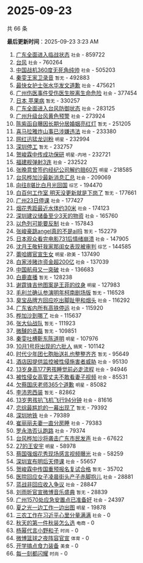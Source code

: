 # 2025-09-23

共 66 条


<!-- BEGIN -->

**最后更新时间**：2025-09-23 3:23 AM
1. [广东全面进入临战状态](https://m.weibo.cn/search?containerid=100103type%3D1%26t%3D10%26q%3D%23%E5%B9%BF%E4%B8%9C%E5%85%A8%E9%9D%A2%E8%BF%9B%E5%85%A5%E4%B8%B4%E6%88%98%E7%8A%B6%E6%80%81%23&stream_entry_id=31&isnewpage=1&extparam=seat%3D1%26flag%3D1%26lcate%3D5001%26stream_entry_id%3D31%26q%3D%2523%25E5%25B9%25BF%25E4%25B8%259C%25E5%2585%25A8%25E9%259D%25A2%25E8%25BF%259B%25E5%2585%25A5%25E4%25B8%25B4%25E6%2588%2598%25E7%258A%25B6%25E6%2580%2581%2523%26dgr%3D0%26pos%3D0%26realpos%3D1%26filter_type%3Drealtimehot%26cate%3D5001%26c_type%3D31%26band_rank%3D1%26display_time%3D1758558915%26pre_seqid%3D17585589152579302719637) `社会` - 859722
2. [台风](https://m.weibo.cn/search?containerid=100103type%3D1%26t%3D10%26q%3D%E5%8F%B0%E9%A3%8E&stream_entry_id=31&isnewpage=1&extparam=seat%3D1%26flag%3D2%26lcate%3D5001%26stream_entry_id%3D31%26q%3D%25E5%258F%25B0%25E9%25A3%258E%26dgr%3D0%26pos%3D1%26realpos%3D2%26filter_type%3Drealtimehot%26cate%3D5001%26c_type%3D31%26band_rank%3D2%26display_time%3D1758558915%26pre_seqid%3D17585589152579302719637) `社会` - 760264
3. [中国战机360度无死角纯帅](https://m.weibo.cn/search?containerid=100103type%3D1%26t%3D10%26q%3D%23%E4%B8%AD%E5%9B%BD%E6%88%98%E6%9C%BA360%E5%BA%A6%E6%97%A0%E6%AD%BB%E8%A7%92%E7%BA%AF%E5%B8%85%23&stream_entry_id=31&isnewpage=1&extparam=seat%3D1%26flag%3D0%26lcate%3D5001%26stream_entry_id%3D31%26q%3D%2523%25E4%25B8%25AD%25E5%259B%25BD%25E6%2588%2598%25E6%259C%25BA360%25E5%25BA%25A6%25E6%2597%25A0%25E6%25AD%25BB%25E8%25A7%2592%25E7%25BA%25AF%25E5%25B8%2585%2523%26dgr%3D0%26pos%3D2%26realpos%3D3%26filter_type%3Drealtimehot%26cate%3D5001%26c_type%3D31%26band_rank%3D3%26display_time%3D1758558915%26pre_seqid%3D17585589152579302719637) `社会` - 505203
4. [秦雯王家卫录音](https://m.weibo.cn/search?containerid=100103type%3D1%26t%3D10%26q%3D%23%E7%A7%A6%E9%9B%AF%E7%8E%8B%E5%AE%B6%E5%8D%AB%E5%BD%95%E9%9F%B3%23&stream_entry_id=31&isnewpage=1&extparam=seat%3D1%26flag%3D1%26lcate%3D5001%26stream_entry_id%3D31%26q%3D%2523%25E7%25A7%25A6%25E9%259B%25AF%25E7%258E%258B%25E5%25AE%25B6%25E5%258D%25AB%25E5%25BD%2595%25E9%259F%25B3%2523%26dgr%3D0%26pos%3D4%26realpos%3D4%26filter_type%3Drealtimehot%26cate%3D5001%26c_type%3D31%26band_rank%3D4%26display_time%3D1758558915%26pre_seqid%3D17585589152579302719637) `暂无` - 492883
5. [最快女护士张水华发文道歉](https://m.weibo.cn/search?containerid=100103type%3D1%26t%3D10%26q%3D%23%E6%9C%80%E5%BF%AB%E5%A5%B3%E6%8A%A4%E5%A3%AB%E5%BC%A0%E6%B0%B4%E5%8D%8E%E5%8F%91%E6%96%87%E9%81%93%E6%AD%89%23&stream_entry_id=31&isnewpage=1&extparam=seat%3D1%26flag%3D0%26lcate%3D5001%26stream_entry_id%3D31%26q%3D%2523%25E6%259C%2580%25E5%25BF%25AB%25E5%25A5%25B3%25E6%258A%25A4%25E5%25A3%25AB%25E5%25BC%25A0%25E6%25B0%25B4%25E5%258D%258E%25E5%258F%2591%25E6%2596%2587%25E9%2581%2593%25E6%25AD%2589%2523%26dgr%3D0%26pos%3D5%26realpos%3D5%26filter_type%3Drealtimehot%26cate%3D5001%26c_type%3D31%26band_rank%3D5%26display_time%3D1758558915%26pre_seqid%3D17585589152579302719637) `社会` - 475621
6. [广州伤医事件受伤医生脱离生命危险](https://m.weibo.cn/search?containerid=100103type%3D1%26t%3D10%26q%3D%23%E5%B9%BF%E5%B7%9E%E4%BC%A4%E5%8C%BB%E4%BA%8B%E4%BB%B6%E5%8F%97%E4%BC%A4%E5%8C%BB%E7%94%9F%E8%84%B1%E7%A6%BB%E7%94%9F%E5%91%BD%E5%8D%B1%E9%99%A9%23&stream_entry_id=31&isnewpage=1&extparam=seat%3D1%26flag%3D1%26lcate%3D5001%26stream_entry_id%3D31%26q%3D%2523%25E5%25B9%25BF%25E5%25B7%259E%25E4%25BC%25A4%25E5%258C%25BB%25E4%25BA%258B%25E4%25BB%25B6%25E5%258F%2597%25E4%25BC%25A4%25E5%258C%25BB%25E7%2594%259F%25E8%2584%25B1%25E7%25A6%25BB%25E7%2594%259F%25E5%2591%25BD%25E5%258D%25B1%25E9%2599%25A9%2523%26dgr%3D0%26pos%3D9%26realpos%3D8%26filter_type%3Drealtimehot%26cate%3D5001%26c_type%3D31%26band_rank%3D8%26display_time%3D1758558915%26pre_seqid%3D17585589152579302719637) `社会` - 377454
7. [日本 苹果病](https://m.weibo.cn/search?containerid=100103type%3D1%26t%3D10%26q%3D%E6%97%A5%E6%9C%AC+%E8%8B%B9%E6%9E%9C%E7%97%85&stream_entry_id=31&isnewpage=1&extparam=seat%3D1%26flag%3D0%26lcate%3D5001%26stream_entry_id%3D31%26q%3D%25E6%2597%25A5%25E6%259C%25AC%2520%25E8%258B%25B9%25E6%259E%259C%25E7%2597%2585%26dgr%3D0%26pos%3D6%26realpos%3D6%26filter_type%3Drealtimehot%26cate%3D5001%26c_type%3D31%26band_rank%3D6%26display_time%3D1758558915%26pre_seqid%3D17585589152579302719637) `暂无` - 330257
8. [广东全面进入台风防御状态](https://m.weibo.cn/search?containerid=100103type%3D1%26t%3D10%26q%3D%23%E5%B9%BF%E4%B8%9C%E5%85%A8%E9%9D%A2%E8%BF%9B%E5%85%A5%E5%8F%B0%E9%A3%8E%E9%98%B2%E5%BE%A1%E7%8A%B6%E6%80%81%23&stream_entry_id=31&isnewpage=1&extparam=seat%3D1%26flag%3D1%26lcate%3D5001%26stream_entry_id%3D31%26q%3D%2523%25E5%25B9%25BF%25E4%25B8%259C%25E5%2585%25A8%25E9%259D%25A2%25E8%25BF%259B%25E5%2585%25A5%25E5%258F%25B0%25E9%25A3%258E%25E9%2598%25B2%25E5%25BE%25A1%25E7%258A%25B6%25E6%2580%2581%2523%26dgr%3D0%26pos%3D11%26realpos%3D10%26filter_type%3Drealtimehot%26cate%3D5001%26c_type%3D31%26band_rank%3D10%26display_time%3D1758558915%26pre_seqid%3D17585589152579302719637) `社会` - 283125
9. [广州升级台风黄色预警](https://m.weibo.cn/search?containerid=100103type%3D1%26t%3D10%26q%3D%23%E5%B9%BF%E5%B7%9E%E5%8D%87%E7%BA%A7%E5%8F%B0%E9%A3%8E%E9%BB%84%E8%89%B2%E9%A2%84%E8%AD%A6%23&stream_entry_id=31&isnewpage=1&extparam=seat%3D1%26flag%3D0%26lcate%3D5001%26stream_entry_id%3D31%26q%3D%2523%25E5%25B9%25BF%25E5%25B7%259E%25E5%258D%2587%25E7%25BA%25A7%25E5%258F%25B0%25E9%25A3%258E%25E9%25BB%2584%25E8%2589%25B2%25E9%25A2%2584%25E8%25AD%25A6%2523%26dgr%3D0%26pos%3D8%26realpos%3D7%26filter_type%3Drealtimehot%26cate%3D5001%26c_type%3D31%26band_rank%3D7%26display_time%3D1758558915%26pre_seqid%3D17585589152579302719637) `社会` - 273924
10. [陈紫函自曝因长期分居婚姻亮红灯](https://m.weibo.cn/search?containerid=100103type%3D1%26t%3D10%26q%3D%E9%99%88%E7%B4%AB%E5%87%BD%E8%87%AA%E6%9B%9D%E5%9B%A0%E9%95%BF%E6%9C%9F%E5%88%86%E5%B1%85%E5%A9%9A%E5%A7%BB%E4%BA%AE%E7%BA%A2%E7%81%AF&stream_entry_id=31&isnewpage=1&extparam=seat%3D1%26flag%3D0%26lcate%3D5001%26stream_entry_id%3D31%26q%3D%25E9%2599%2588%25E7%25B4%25AB%25E5%2587%25BD%25E8%2587%25AA%25E6%259B%259D%25E5%259B%25A0%25E9%2595%25BF%25E6%259C%259F%25E5%2588%2586%25E5%25B1%2585%25E5%25A9%259A%25E5%25A7%25BB%25E4%25BA%25AE%25E7%25BA%25A2%25E7%2581%25AF%26dgr%3D0%26pos%3D10%26realpos%3D9%26filter_type%3Drealtimehot%26cate%3D5001%26c_type%3D31%26band_rank%3D9%26display_time%3D1758558915%26pre_seqid%3D17585589152579302719637) `暂无` - 251205
11. [喜马拉雅炸山事已涉嫌违法](https://m.weibo.cn/search?containerid=100103type%3D1%26t%3D10%26q%3D%23%E5%96%9C%E9%A9%AC%E6%8B%89%E9%9B%85%E7%82%B8%E5%B1%B1%E4%BA%8B%E5%B7%B2%E6%B6%89%E5%AB%8C%E8%BF%9D%E6%B3%95%23&stream_entry_id=31&isnewpage=1&extparam=seat%3D1%26flag%3D1%26lcate%3D5001%26stream_entry_id%3D31%26q%3D%2523%25E5%2596%259C%25E9%25A9%25AC%25E6%258B%2589%25E9%259B%2585%25E7%2582%25B8%25E5%25B1%25B1%25E4%25BA%258B%25E5%25B7%25B2%25E6%25B6%2589%25E5%25AB%258C%25E8%25BF%259D%25E6%25B3%2595%2523%26dgr%3D0%26pos%3D12%26realpos%3D11%26filter_type%3Drealtimehot%26cate%3D5001%26c_type%3D31%26band_rank%3D11%26display_time%3D1758558915%26pre_seqid%3D17585589152579302719637) `社会` - 233380
12. [网红迅猛龙训粉](https://m.weibo.cn/search?containerid=100103type%3D1%26t%3D10%26q%3D%23%E7%BD%91%E7%BA%A2%E8%BF%85%E7%8C%9B%E9%BE%99%E8%AE%AD%E7%B2%89%23&stream_entry_id=31&isnewpage=1&extparam=seat%3D1%26flag%3D2%26lcate%3D5001%26stream_entry_id%3D31%26q%3D%2523%25E7%25BD%2591%25E7%25BA%25A2%25E8%25BF%2585%25E7%258C%259B%25E9%25BE%2599%25E8%25AE%25AD%25E7%25B2%2589%2523%26dgr%3D0%26pos%3D13%26realpos%3D12%26filter_type%3Drealtimehot%26cate%3D5001%26c_type%3D31%26band_rank%3D12%26display_time%3D1758558915%26pre_seqid%3D17585589152579302719637) `明星` - 232994
13. [深圳停工](https://m.weibo.cn/search?containerid=100103type%3D1%26t%3D10%26q%3D%E6%B7%B1%E5%9C%B3%E5%81%9C%E5%B7%A5&stream_entry_id=31&isnewpage=1&extparam=seat%3D1%26flag%3D0%26lcate%3D5001%26stream_entry_id%3D31%26q%3D%25E6%25B7%25B1%25E5%259C%25B3%25E5%2581%259C%25E5%25B7%25A5%26dgr%3D0%26pos%3D14%26realpos%3D13%26filter_type%3Drealtimehot%26cate%3D5001%26c_type%3D31%26band_rank%3D13%26display_time%3D1758558915%26pre_seqid%3D17585589152579302719637) `暂无` - 232757
14. [贺峻霖中传成功保研](https://m.weibo.cn/search?containerid=100103type%3D1%26t%3D10%26q%3D%23%E8%B4%BA%E5%B3%BB%E9%9C%96%E4%B8%AD%E4%BC%A0%E6%88%90%E5%8A%9F%E4%BF%9D%E7%A0%94%23&stream_entry_id=31&isnewpage=1&extparam=seat%3D1%26flag%3D0%26lcate%3D5001%26stream_entry_id%3D31%26q%3D%2523%25E8%25B4%25BA%25E5%25B3%25BB%25E9%259C%2596%25E4%25B8%25AD%25E4%25BC%25A0%25E6%2588%2590%25E5%258A%259F%25E4%25BF%259D%25E7%25A0%2594%2523%26dgr%3D0%26pos%3D15%26realpos%3D14%26filter_type%3Drealtimehot%26cate%3D5001%26c_type%3D31%26band_rank%3D14%26display_time%3D1758558915%26pre_seqid%3D17585589152579302719637) `明星-内地` - 232721
15. [福建舰弹射3连](https://m.weibo.cn/search?containerid=100103type%3D1%26t%3D10%26q%3D%23%E7%A6%8F%E5%BB%BA%E8%88%B0%E5%BC%B9%E5%B0%843%E8%BF%9E%23&stream_entry_id=31&isnewpage=1&extparam=seat%3D1%26flag%3D0%26lcate%3D5001%26stream_entry_id%3D31%26q%3D%2523%25E7%25A6%258F%25E5%25BB%25BA%25E8%2588%25B0%25E5%25BC%25B9%25E5%25B0%25843%25E8%25BF%259E%2523%26dgr%3D0%26pos%3D16%26realpos%3D15%26filter_type%3Drealtimehot%26cate%3D5001%26c_type%3D31%26band_rank%3D15%26display_time%3D1758558915%26pre_seqid%3D17585589152579302719637) `社会` - 232522
16. [张晚意曾签约经纪公司解约赔60万](https://m.weibo.cn/search?containerid=100103type%3D1%26t%3D10%26q%3D%23%E5%BC%A0%E6%99%9A%E6%84%8F%E6%9B%BE%E7%AD%BE%E7%BA%A6%E7%BB%8F%E7%BA%AA%E5%85%AC%E5%8F%B8%E8%A7%A3%E7%BA%A6%E8%B5%9460%E4%B8%87%23&stream_entry_id=31&isnewpage=1&extparam=seat%3D1%26flag%3D0%26lcate%3D5001%26stream_entry_id%3D31%26q%3D%2523%25E5%25BC%25A0%25E6%2599%259A%25E6%2584%258F%25E6%259B%25BE%25E7%25AD%25BE%25E7%25BA%25A6%25E7%25BB%258F%25E7%25BA%25AA%25E5%2585%25AC%25E5%258F%25B8%25E8%25A7%25A3%25E7%25BA%25A6%25E8%25B5%259460%25E4%25B8%2587%2523%26dgr%3D0%26pos%3D17%26realpos%3D16%26filter_type%3Drealtimehot%26cate%3D5001%26c_type%3D31%26band_rank%3D16%26display_time%3D1758558915%26pre_seqid%3D17585589152579302719637) `明星` - 218585
17. [台风桦加沙最新消息汇总](https://m.weibo.cn/search?containerid=100103type%3D1%26t%3D10%26q%3D%23%E5%8F%B0%E9%A3%8E%E6%A1%A6%E5%8A%A0%E6%B2%99%E6%9C%80%E6%96%B0%E6%B6%88%E6%81%AF%E6%B1%87%E6%80%BB%23&stream_entry_id=31&isnewpage=1&extparam=seat%3D1%26flag%3D1%26lcate%3D5001%26stream_entry_id%3D31%26q%3D%2523%25E5%258F%25B0%25E9%25A3%258E%25E6%25A1%25A6%25E5%258A%25A0%25E6%25B2%2599%25E6%259C%2580%25E6%2596%25B0%25E6%25B6%2588%25E6%2581%25AF%25E6%25B1%2587%25E6%2580%25BB%2523%26dgr%3D0%26pos%3D47%26realpos%3D46%26filter_type%3Drealtimehot%26cate%3D5001%26c_type%3D31%26band_rank%3D46%26display_time%3D1758558915%26pre_seqid%3D17585589152579302719637) `社会` - 209069
18. [向往8堪比白月光回国](https://m.weibo.cn/search?containerid=100103type%3D1%26t%3D10%26q%3D%E5%90%91%E5%BE%808%E5%A0%AA%E6%AF%94%E7%99%BD%E6%9C%88%E5%85%89%E5%9B%9E%E5%9B%BD&stream_entry_id=31&isnewpage=1&extparam=seat%3D1%26flag%3D0%26lcate%3D5001%26stream_entry_id%3D31%26q%3D%25E5%2590%2591%25E5%25BE%25808%25E5%25A0%25AA%25E6%25AF%2594%25E7%2599%25BD%25E6%259C%2588%25E5%2585%2589%25E5%259B%259E%25E5%259B%25BD%26dgr%3D0%26pos%3D18%26realpos%3D17%26filter_type%3Drealtimehot%26cate%3D5001%26c_type%3D31%26band_rank%3D17%26display_time%3D1758558915%26pre_seqid%3D17585589152579302719637) `综艺` - 194470
19. [白百何工作室 明天没更新就是下岗了](https://m.weibo.cn/search?containerid=100103type%3D1%26t%3D10%26q%3D%E7%99%BD%E7%99%BE%E4%BD%95%E5%B7%A5%E4%BD%9C%E5%AE%A4+%E6%98%8E%E5%A4%A9%E6%B2%A1%E6%9B%B4%E6%96%B0%E5%B0%B1%E6%98%AF%E4%B8%8B%E5%B2%97%E4%BA%86&stream_entry_id=31&isnewpage=1&extparam=seat%3D1%26flag%3D2%26lcate%3D5001%26stream_entry_id%3D31%26q%3D%25E7%2599%25BD%25E7%2599%25BE%25E4%25BD%2595%25E5%25B7%25A5%25E4%25BD%259C%25E5%25AE%25A4%2520%25E6%2598%258E%25E5%25A4%25A9%25E6%25B2%25A1%25E6%259B%25B4%25E6%2596%25B0%25E5%25B0%25B1%25E6%2598%25AF%25E4%25B8%258B%25E5%25B2%2597%25E4%25BA%2586%26dgr%3D0%26pos%3D19%26realpos%3D18%26filter_type%3Drealtimehot%26cate%3D5001%26c_type%3D31%26band_rank%3D18%26display_time%3D1758558915%26pre_seqid%3D17585589152579302719637) `暂无` - 177661
20. [广州23日停课](https://m.weibo.cn/search?containerid=100103type%3D1%26t%3D10%26q%3D%23%E5%B9%BF%E5%B7%9E23%E6%97%A5%E5%81%9C%E8%AF%BE%23&stream_entry_id=31&isnewpage=1&extparam=seat%3D1%26flag%3D0%26lcate%3D5001%26stream_entry_id%3D31%26q%3D%2523%25E5%25B9%25BF%25E5%25B7%259E23%25E6%2597%25A5%25E5%2581%259C%25E8%25AF%25BE%2523%26dgr%3D0%26pos%3D20%26realpos%3D19%26filter_type%3Drealtimehot%26cate%3D5001%26c_type%3D31%26band_rank%3D19%26display_time%3D1758558915%26pre_seqid%3D17585589152579302719637) `社会` - 177427
21. [烟花秀距最近水体约30米](https://m.weibo.cn/search?containerid=100103type%3D1%26t%3D10%26q%3D%23%E7%83%9F%E8%8A%B1%E7%A7%80%E8%B7%9D%E6%9C%80%E8%BF%91%E6%B0%B4%E4%BD%93%E7%BA%A630%E7%B1%B3%23&stream_entry_id=31&isnewpage=1&extparam=seat%3D1%26flag%3D1%26lcate%3D5001%26stream_entry_id%3D31%26q%3D%2523%25E7%2583%259F%25E8%258A%25B1%25E7%25A7%2580%25E8%25B7%259D%25E6%259C%2580%25E8%25BF%2591%25E6%25B0%25B4%25E4%25BD%2593%25E7%25BA%25A630%25E7%25B1%25B3%2523%26dgr%3D0%26pos%3D21%26realpos%3D20%26filter_type%3Drealtimehot%26cate%3D5001%26c_type%3D31%26band_rank%3D20%26display_time%3D1758558915%26pre_seqid%3D17585589152579302719637) `社会` - 174123
22. [深圳建议储备至少3天的物资](https://m.weibo.cn/search?containerid=100103type%3D1%26t%3D10%26q%3D%23%E6%B7%B1%E5%9C%B3%E5%BB%BA%E8%AE%AE%E5%82%A8%E5%A4%87%E8%87%B3%E5%B0%913%E5%A4%A9%E7%9A%84%E7%89%A9%E8%B5%84%23&stream_entry_id=31&isnewpage=1&extparam=seat%3D1%26flag%3D0%26lcate%3D5001%26stream_entry_id%3D31%26q%3D%2523%25E6%25B7%25B1%25E5%259C%25B3%25E5%25BB%25BA%25E8%25AE%25AE%25E5%2582%25A8%25E5%25A4%2587%25E8%2587%25B3%25E5%25B0%25913%25E5%25A4%25A9%25E7%259A%2584%25E7%2589%25A9%25E8%25B5%2584%2523%26dgr%3D0%26pos%3D39%26realpos%3D38%26filter_type%3Drealtimehot%26cate%3D5001%26c_type%3D31%26band_rank%3D38%26display_time%3D1758558915%26pre_seqid%3D17585589152579302719637) `社会` - 165760
23. [以色列可能要反制](https://m.weibo.cn/search?containerid=100103type%3D1%26t%3D10%26q%3D%23%E4%BB%A5%E8%89%B2%E5%88%97%E5%8F%AF%E8%83%BD%E8%A6%81%E5%8F%8D%E5%88%B6%23&stream_entry_id=31&isnewpage=1&extparam=seat%3D1%26flag%3D1%26lcate%3D5001%26stream_entry_id%3D31%26q%3D%2523%25E4%25BB%25A5%25E8%2589%25B2%25E5%2588%2597%25E5%258F%25AF%25E8%2583%25BD%25E8%25A6%2581%25E5%258F%258D%25E5%2588%25B6%2523%26dgr%3D0%26pos%3D22%26realpos%3D21%26filter_type%3Drealtimehot%26cate%3D5001%26c_type%3D31%26band_rank%3D21%26display_time%3D1758558915%26pre_seqid%3D17585589152579302719637) `社会` - 157843
24. [张峻豪跳angel真的不是ai吗](https://m.weibo.cn/search?containerid=100103type%3D1%26t%3D10%26q%3D%E5%BC%A0%E5%B3%BB%E8%B1%AA%E8%B7%B3angel%E7%9C%9F%E7%9A%84%E4%B8%8D%E6%98%AFai%E5%90%97&stream_entry_id=31&isnewpage=1&extparam=seat%3D1%26flag%3D1%26lcate%3D5001%26stream_entry_id%3D31%26q%3D%25E5%25BC%25A0%25E5%25B3%25BB%25E8%25B1%25AA%25E8%25B7%25B3angel%25E7%259C%259F%25E7%259A%2584%25E4%25B8%258D%25E6%2598%25AFai%25E5%2590%2597%26dgr%3D0%26pos%3D23%26realpos%3D22%26filter_type%3Drealtimehot%26cate%3D5001%26c_type%3D31%26band_rank%3D22%26display_time%3D1758558915%26pre_seqid%3D17585589152579302719637) `暂无` - 152279
25. [日本观众看完电影731后情绪崩溃](https://m.weibo.cn/search?containerid=100103type%3D1%26t%3D10%26q%3D%23%E6%97%A5%E6%9C%AC%E8%A7%82%E4%BC%97%E7%9C%8B%E5%AE%8C%E7%94%B5%E5%BD%B1731%E5%90%8E%E6%83%85%E7%BB%AA%E5%B4%A9%E6%BA%83%23&stream_entry_id=31&isnewpage=1&extparam=seat%3D1%26flag%3D0%26lcate%3D5001%26stream_entry_id%3D31%26q%3D%2523%25E6%2597%25A5%25E6%259C%25AC%25E8%25A7%2582%25E4%25BC%2597%25E7%259C%258B%25E5%25AE%258C%25E7%2594%25B5%25E5%25BD%25B1731%25E5%2590%258E%25E6%2583%2585%25E7%25BB%25AA%25E5%25B4%25A9%25E6%25BA%2583%2523%26dgr%3D0%26pos%3D24%26realpos%3D23%26filter_type%3Drealtimehot%26cate%3D5001%26c_type%3D31%26band_rank%3D23%26display_time%3D1758558915%26pre_seqid%3D17585589152579302719637) `社会` - 147905
26. [沈月王敬轩我家那闺女表现被审判](https://m.weibo.cn/search?containerid=100103type%3D1%26t%3D10%26q%3D%23%E6%B2%88%E6%9C%88%E7%8E%8B%E6%95%AC%E8%BD%A9%E6%88%91%E5%AE%B6%E9%82%A3%E9%97%BA%E5%A5%B3%E8%A1%A8%E7%8E%B0%E8%A2%AB%E5%AE%A1%E5%88%A4%23&stream_entry_id=31&isnewpage=1&extparam=seat%3D1%26flag%3D0%26lcate%3D5001%26stream_entry_id%3D31%26q%3D%2523%25E6%25B2%2588%25E6%259C%2588%25E7%258E%258B%25E6%2595%25AC%25E8%25BD%25A9%25E6%2588%2591%25E5%25AE%25B6%25E9%2582%25A3%25E9%2597%25BA%25E5%25A5%25B3%25E8%25A1%25A8%25E7%258E%25B0%25E8%25A2%25AB%25E5%25AE%25A1%25E5%2588%25A4%2523%26dgr%3D0%26pos%3D25%26realpos%3D24%26filter_type%3Drealtimehot%26cate%3D5001%26c_type%3D31%26band_rank%3D24%26display_time%3D1758558915%26pre_seqid%3D17585589152579302719637) `综艺` - 144585
27. [蕾哈娜官宣生女](https://m.weibo.cn/search?containerid=100103type%3D1%26t%3D10%26q%3D%23%E8%95%BE%E5%93%88%E5%A8%9C%E5%AE%98%E5%AE%A3%E7%94%9F%E5%A5%B3%23&stream_entry_id=31&isnewpage=1&extparam=seat%3D1%26flag%3D1%26lcate%3D5001%26stream_entry_id%3D31%26q%3D%2523%25E8%2595%25BE%25E5%2593%2588%25E5%25A8%259C%25E5%25AE%2598%25E5%25AE%25A3%25E7%2594%259F%25E5%25A5%25B3%2523%26dgr%3D0%26pos%3D26%26realpos%3D25%26filter_type%3Drealtimehot%26cate%3D5001%26c_type%3D31%26band_rank%3D25%26display_time%3D1758558915%26pre_seqid%3D17585589152579302719637) `明星-欧美` - 137490
28. [白家涉赌诈资金超200亿](https://m.weibo.cn/search?containerid=100103type%3D1%26t%3D10%26q%3D%23%E7%99%BD%E5%AE%B6%E6%B6%89%E8%B5%8C%E8%AF%88%E8%B5%84%E9%87%91%E8%B6%85200%E4%BA%BF%23&stream_entry_id=31&isnewpage=1&extparam=seat%3D1%26flag%3D1%26lcate%3D5001%26stream_entry_id%3D31%26q%3D%2523%25E7%2599%25BD%25E5%25AE%25B6%25E6%25B6%2589%25E8%25B5%258C%25E8%25AF%2588%25E8%25B5%2584%25E9%2587%2591%25E8%25B6%2585200%25E4%25BA%25BF%2523%26dgr%3D0%26pos%3D27%26realpos%3D26%26filter_type%3Drealtimehot%26cate%3D5001%26c_type%3D31%26band_rank%3D26%26display_time%3D1758558915%26pre_seqid%3D17585589152579302719637) `社会` - 137039
29. [中国航母又一突破](https://m.weibo.cn/search?containerid=100103type%3D1%26t%3D10%26q%3D%23%E4%B8%AD%E5%9B%BD%E8%88%AA%E6%AF%8D%E5%8F%88%E4%B8%80%E7%AA%81%E7%A0%B4%23&stream_entry_id=31&isnewpage=1&extparam=seat%3D1%26flag%3D0%26lcate%3D5001%26stream_entry_id%3D31%26q%3D%2523%25E4%25B8%25AD%25E5%259B%25BD%25E8%2588%25AA%25E6%25AF%258D%25E5%258F%2588%25E4%25B8%2580%25E7%25AA%2581%25E7%25A0%25B4%2523%26dgr%3D0%26pos%3D28%26realpos%3D27%26filter_type%3Drealtimehot%26cate%3D5001%26c_type%3D31%26band_rank%3D27%26display_time%3D1758558915%26pre_seqid%3D17585589152579302719637) `社会` - 136683
30. [白鹿直播](https://m.weibo.cn/search?containerid=100103type%3D1%26t%3D10%26q%3D%E7%99%BD%E9%B9%BF%E7%9B%B4%E6%92%AD&stream_entry_id=31&isnewpage=1&extparam=seat%3D1%26flag%3D0%26lcate%3D5001%26stream_entry_id%3D31%26q%3D%25E7%2599%25BD%25E9%25B9%25BF%25E7%259B%25B4%25E6%2592%25AD%26dgr%3D0%26pos%3D29%26realpos%3D28%26filter_type%3Drealtimehot%26cate%3D5001%26c_type%3D31%26band_rank%3D28%26display_time%3D1758558915%26pre_seqid%3D17585589152579302719637) `暂无` - 128238
31. [谢霆锋吉他图案是王菲的纹身](https://m.weibo.cn/search?containerid=100103type%3D1%26t%3D10%26q%3D%23%E8%B0%A2%E9%9C%86%E9%94%8B%E5%90%89%E4%BB%96%E5%9B%BE%E6%A1%88%E6%98%AF%E7%8E%8B%E8%8F%B2%E7%9A%84%E7%BA%B9%E8%BA%AB%23&stream_entry_id=31&isnewpage=1&extparam=seat%3D1%26flag%3D0%26lcate%3D5001%26stream_entry_id%3D31%26q%3D%2523%25E8%25B0%25A2%25E9%259C%2586%25E9%2594%258B%25E5%2590%2589%25E4%25BB%2596%25E5%259B%25BE%25E6%25A1%2588%25E6%2598%25AF%25E7%258E%258B%25E8%258F%25B2%25E7%259A%2584%25E7%25BA%25B9%25E8%25BA%25AB%2523%26dgr%3D0%26pos%3D30%26realpos%3D29%26filter_type%3Drealtimehot%26cate%3D5001%26c_type%3D31%26band_rank%3D29%26display_time%3D1758558915%26pre_seqid%3D17585589152579302719637) `明星` - 127983
32. [毛利兰确认参演明年柯南剧场版](https://m.weibo.cn/search?containerid=100103type%3D1%26t%3D10%26q%3D%E6%AF%9B%E5%88%A9%E5%85%B0%E7%A1%AE%E8%AE%A4%E5%8F%82%E6%BC%94%E6%98%8E%E5%B9%B4%E6%9F%AF%E5%8D%97%E5%89%A7%E5%9C%BA%E7%89%88&stream_entry_id=31&isnewpage=1&extparam=seat%3D1%26flag%3D1%26lcate%3D5001%26stream_entry_id%3D31%26q%3D%25E6%25AF%259B%25E5%2588%25A9%25E5%2585%25B0%25E7%25A1%25AE%25E8%25AE%25A4%25E5%258F%2582%25E6%25BC%2594%25E6%2598%258E%25E5%25B9%25B4%25E6%259F%25AF%25E5%258D%2597%25E5%2589%25A7%25E5%259C%25BA%25E7%2589%2588%26dgr%3D0%26pos%3D31%26realpos%3D30%26filter_type%3Drealtimehot%26cate%3D5001%26c_type%3D31%26band_rank%3D30%26display_time%3D1758558915%26pre_seqid%3D17585589152579302719637) `暂无` - 116528
33. [臭宝品牌方回应吃出脚趾甲和烟头](https://m.weibo.cn/search?containerid=100103type%3D1%26t%3D10%26q%3D%23%E8%87%AD%E5%AE%9D%E5%93%81%E7%89%8C%E6%96%B9%E5%9B%9E%E5%BA%94%E5%90%83%E5%87%BA%E8%84%9A%E8%B6%BE%E7%94%B2%E5%92%8C%E7%83%9F%E5%A4%B4%23&stream_entry_id=31&isnewpage=1&extparam=seat%3D1%26flag%3D1%26lcate%3D5001%26stream_entry_id%3D31%26q%3D%2523%25E8%2587%25AD%25E5%25AE%259D%25E5%2593%2581%25E7%2589%258C%25E6%2596%25B9%25E5%259B%259E%25E5%25BA%2594%25E5%2590%2583%25E5%2587%25BA%25E8%2584%259A%25E8%25B6%25BE%25E7%2594%25B2%25E5%2592%258C%25E7%2583%259F%25E5%25A4%25B4%2523%26dgr%3D0%26pos%3D32%26realpos%3D31%26filter_type%3Drealtimehot%26cate%3D5001%26c_type%3D31%26band_rank%3D31%26display_time%3D1758558915%26pre_seqid%3D17585589152579302719637) `社会` - 116292
34. [广东省内所有高铁停运](https://m.weibo.cn/search?containerid=100103type%3D1%26t%3D10%26q%3D%23%E5%B9%BF%E4%B8%9C%E7%9C%81%E5%86%85%E6%89%80%E6%9C%89%E9%AB%98%E9%93%81%E5%81%9C%E8%BF%90%23&stream_entry_id=31&isnewpage=1&extparam=seat%3D1%26flag%3D0%26lcate%3D5001%26stream_entry_id%3D31%26q%3D%2523%25E5%25B9%25BF%25E4%25B8%259C%25E7%259C%2581%25E5%2586%2585%25E6%2589%2580%25E6%259C%2589%25E9%25AB%2598%25E9%2593%2581%25E5%2581%259C%25E8%25BF%2590%2523%26dgr%3D0%26pos%3D33%26realpos%3D32%26filter_type%3Drealtimehot%26cate%3D5001%26c_type%3D31%26band_rank%3D32%26display_time%3D1758558915%26pre_seqid%3D17585589152579302719637) `社会` - 115920
35. [桦加沙到哪了](https://m.weibo.cn/search?containerid=100103type%3D1%26t%3D10%26q%3D%23%E6%A1%A6%E5%8A%A0%E6%B2%99%E5%88%B0%E5%93%AA%E4%BA%86%23&stream_entry_id=31&isnewpage=1&extparam=seat%3D1%26flag%3D0%26lcate%3D5001%26stream_entry_id%3D31%26q%3D%2523%25E6%25A1%25A6%25E5%258A%25A0%25E6%25B2%2599%25E5%2588%25B0%25E5%2593%25AA%25E4%25BA%2586%2523%26dgr%3D0%26pos%3D34%26realpos%3D33%26filter_type%3Drealtimehot%26cate%3D5001%26c_type%3D31%26band_rank%3D33%26display_time%3D1758558915%26pre_seqid%3D17585589152579302719637) `社会` - 115637
36. [张大仙战队](https://m.weibo.cn/search?containerid=100103type%3D1%26t%3D10%26q%3D%E5%BC%A0%E5%A4%A7%E4%BB%99%E6%88%98%E9%98%9F&stream_entry_id=31&isnewpage=1&extparam=seat%3D1%26flag%3D1%26lcate%3D5001%26stream_entry_id%3D31%26q%3D%25E5%25BC%25A0%25E5%25A4%25A7%25E4%25BB%2599%25E6%2588%2598%25E9%2598%259F%26dgr%3D0%26pos%3D35%26realpos%3D34%26filter_type%3Drealtimehot%26cate%3D5001%26c_type%3D31%26band_rank%3D34%26display_time%3D1758558915%26pre_seqid%3D17585589152579302719637) `暂无` - 111923
37. [微醺的丞磊](https://m.weibo.cn/search?containerid=100103type%3D1%26t%3D10%26q%3D%E5%BE%AE%E9%86%BA%E7%9A%84%E4%B8%9E%E7%A3%8A&stream_entry_id=31&isnewpage=1&extparam=seat%3D1%26flag%3D1%26lcate%3D5001%26stream_entry_id%3D31%26q%3D%25E5%25BE%25AE%25E9%2586%25BA%25E7%259A%2584%25E4%25B8%259E%25E7%25A3%258A%26dgr%3D0%26pos%3D36%26realpos%3D35%26filter_type%3Drealtimehot%26cate%3D5001%26c_type%3D31%26band_rank%3D35%26display_time%3D1758558915%26pre_seqid%3D17585589152579302719637) `暂无` - 109851
38. [秦雯吐槽靳东陈道明](https://m.weibo.cn/search?containerid=100103type%3D1%26t%3D10%26q%3D%23%E7%A7%A6%E9%9B%AF%E5%90%90%E6%A7%BD%E9%9D%B3%E4%B8%9C%E9%99%88%E9%81%93%E6%98%8E%23&stream_entry_id=31&isnewpage=1&extparam=seat%3D1%26flag%3D1%26lcate%3D5001%26stream_entry_id%3D31%26q%3D%2523%25E7%25A7%25A6%25E9%259B%25AF%25E5%2590%2590%25E6%25A7%25BD%25E9%259D%25B3%25E4%25B8%259C%25E9%2599%2588%25E9%2581%2593%25E6%2598%258E%2523%26dgr%3D0%26pos%3D37%26realpos%3D36%26filter_type%3Drealtimehot%26cate%3D5001%26c_type%3D31%26band_rank%3D36%26display_time%3D1758558915%26pre_seqid%3D17585589152579302719637) `明星` - 107976
39. [10月1号将出现的六批人](https://m.weibo.cn/search?containerid=100103type%3D1%26t%3D10%26q%3D10%E6%9C%881%E5%8F%B7%E5%B0%86%E5%87%BA%E7%8E%B0%E7%9A%84%E5%85%AD%E6%89%B9%E4%BA%BA&stream_entry_id=31&isnewpage=1&extparam=seat%3D1%26flag%3D0%26lcate%3D5001%26stream_entry_id%3D31%26q%3D10%25E6%259C%25881%25E5%258F%25B7%25E5%25B0%2586%25E5%2587%25BA%25E7%258E%25B0%25E7%259A%2584%25E5%2585%25AD%25E6%2589%25B9%25E4%25BA%25BA%26dgr%3D0%26pos%3D38%26realpos%3D37%26filter_type%3Drealtimehot%26cate%3D5001%26c_type%3D31%26band_rank%3D37%26display_time%3D1758558915%26pre_seqid%3D17585589152579302719637) `搞笑` - 101142
40. [时代少年团七胞胎送礼也整整齐齐](https://m.weibo.cn/search?containerid=100103type%3D1%26t%3D10%26q%3D%E6%97%B6%E4%BB%A3%E5%B0%91%E5%B9%B4%E5%9B%A2%E4%B8%83%E8%83%9E%E8%83%8E%E9%80%81%E7%A4%BC%E4%B9%9F%E6%95%B4%E6%95%B4%E9%BD%90%E9%BD%90&stream_entry_id=31&isnewpage=1&extparam=seat%3D1%26flag%3D0%26lcate%3D5001%26stream_entry_id%3D31%26q%3D%25E6%2597%25B6%25E4%25BB%25A3%25E5%25B0%2591%25E5%25B9%25B4%25E5%259B%25A2%25E4%25B8%2583%25E8%2583%259E%25E8%2583%258E%25E9%2580%2581%25E7%25A4%25BC%25E4%25B9%259F%25E6%2595%25B4%25E6%2595%25B4%25E9%25BD%2590%25E9%25BD%2590%26dgr%3D0%26pos%3D40%26realpos%3D39%26filter_type%3Drealtimehot%26cate%3D5001%26c_type%3D31%26band_rank%3D39%26display_time%3D1758558915%26pre_seqid%3D17585589152579302719637) `暂无` - 95649
41. [酒店因提供监控被性侵施害者威胁](https://m.weibo.cn/search?containerid=100103type%3D1%26t%3D10%26q%3D%23%E9%85%92%E5%BA%97%E5%9B%A0%E6%8F%90%E4%BE%9B%E7%9B%91%E6%8E%A7%E8%A2%AB%E6%80%A7%E4%BE%B5%E6%96%BD%E5%AE%B3%E8%80%85%E5%A8%81%E8%83%81%23&stream_entry_id=31&isnewpage=1&extparam=seat%3D1%26flag%3D1%26lcate%3D5001%26stream_entry_id%3D31%26q%3D%2523%25E9%2585%2592%25E5%25BA%2597%25E5%259B%25A0%25E6%258F%2590%25E4%25BE%259B%25E7%259B%2591%25E6%258E%25A7%25E8%25A2%25AB%25E6%2580%25A7%25E4%25BE%25B5%25E6%2596%25BD%25E5%25AE%25B3%25E8%2580%2585%25E5%25A8%2581%25E8%2583%2581%2523%26dgr%3D0%26pos%3D41%26realpos%3D40%26filter_type%3Drealtimehot%26cate%3D5001%26c_type%3D31%26band_rank%3D40%26display_time%3D1758558915%26pre_seqid%3D17585589152579302719637) `社会` - 95130
42. [13岁身高177男孩睡觉前必走流程](https://m.weibo.cn/search?containerid=100103type%3D1%26t%3D10%26q%3D%2313%E5%B2%81%E8%BA%AB%E9%AB%98177%E7%94%B7%E5%AD%A9%E7%9D%A1%E8%A7%89%E5%89%8D%E5%BF%85%E8%B5%B0%E6%B5%81%E7%A8%8B%23&stream_entry_id=31&isnewpage=1&extparam=seat%3D1%26flag%3D0%26lcate%3D5001%26stream_entry_id%3D31%26q%3D%252313%25E5%25B2%2581%25E8%25BA%25AB%25E9%25AB%2598177%25E7%2594%25B7%25E5%25AD%25A9%25E7%259D%25A1%25E8%25A7%2589%25E5%2589%258D%25E5%25BF%2585%25E8%25B5%25B0%25E6%25B5%2581%25E7%25A8%258B%2523%26dgr%3D0%26pos%3D42%26realpos%3D41%26filter_type%3Drealtimehot%26cate%3D5001%26c_type%3D31%26band_rank%3D41%26display_time%3D1758558915%26pre_seqid%3D17585589152579302719637) `社会` - 94946
43. [被性侵女高管丈夫不敢看妻子视频](https://m.weibo.cn/search?containerid=100103type%3D1%26t%3D10%26q%3D%23%E8%A2%AB%E6%80%A7%E4%BE%B5%E5%A5%B3%E9%AB%98%E7%AE%A1%E4%B8%88%E5%A4%AB%E4%B8%8D%E6%95%A2%E7%9C%8B%E5%A6%BB%E5%AD%90%E8%A7%86%E9%A2%91%23&stream_entry_id=31&isnewpage=1&extparam=seat%3D1%26flag%3D0%26lcate%3D5001%26stream_entry_id%3D31%26q%3D%2523%25E8%25A2%25AB%25E6%2580%25A7%25E4%25BE%25B5%25E5%25A5%25B3%25E9%25AB%2598%25E7%25AE%25A1%25E4%25B8%2588%25E5%25A4%25AB%25E4%25B8%258D%25E6%2595%25A2%25E7%259C%258B%25E5%25A6%25BB%25E5%25AD%2590%25E8%25A7%2586%25E9%25A2%2591%2523%26dgr%3D0%26pos%3D43%26realpos%3D42%26filter_type%3Drealtimehot%26cate%3D5001%26c_type%3D31%26band_rank%3D42%26display_time%3D1758558915%26pre_seqid%3D17585589152579302719637) `社会` - 85531
44. [欠蔡国庆老师365个道歉](https://m.weibo.cn/search?containerid=100103type%3D1%26t%3D10%26q%3D%23%E6%AC%A0%E8%94%A1%E5%9B%BD%E5%BA%86%E8%80%81%E5%B8%88365%E4%B8%AA%E9%81%93%E6%AD%89%23&stream_entry_id=31&isnewpage=1&extparam=seat%3D1%26flag%3D0%26lcate%3D5001%26stream_entry_id%3D31%26q%3D%2523%25E6%25AC%25A0%25E8%2594%25A1%25E5%259B%25BD%25E5%25BA%2586%25E8%2580%2581%25E5%25B8%2588365%25E4%25B8%25AA%25E9%2581%2593%25E6%25AD%2589%2523%26dgr%3D0%26pos%3D44%26realpos%3D43%26filter_type%3Drealtimehot%26cate%3D5001%26c_type%3D31%26band_rank%3D43%26display_time%3D1758558915%26pre_seqid%3D17585589152579302719637) `明星` - 85082
45. [李沛恩西装](https://m.weibo.cn/search?containerid=100103type%3D1%26t%3D10%26q%3D%23%E6%9D%8E%E6%B2%9B%E6%81%A9%E8%A5%BF%E8%A3%85%23&stream_entry_id=31&isnewpage=1&extparam=seat%3D1%26flag%3D1%26lcate%3D5001%26stream_entry_id%3D31%26q%3D%2523%25E6%259D%258E%25E6%25B2%259B%25E6%2581%25A9%25E8%25A5%25BF%25E8%25A3%2585%2523%26dgr%3D0%26pos%3D45%26realpos%3D44%26filter_type%3Drealtimehot%26cate%3D5001%26c_type%3D31%26band_rank%3D44%26display_time%3D1758558915%26pre_seqid%3D17585589152579302719637) `暂无` - 82862
46. [13岁男孩扒飞机飞行94分钟](https://m.weibo.cn/search?containerid=100103type%3D1%26t%3D10%26q%3D%2313%E5%B2%81%E7%94%B7%E5%AD%A9%E6%89%92%E9%A3%9E%E6%9C%BA%E9%A3%9E%E8%A1%8C94%E5%88%86%E9%92%9F%23&stream_entry_id=31&isnewpage=1&extparam=seat%3D1%26flag%3D0%26lcate%3D5001%26stream_entry_id%3D31%26q%3D%252313%25E5%25B2%2581%25E7%2594%25B7%25E5%25AD%25A9%25E6%2589%2592%25E9%25A3%259E%25E6%259C%25BA%25E9%25A3%259E%25E8%25A1%258C94%25E5%2588%2586%25E9%2592%259F%2523%26dgr%3D0%26pos%3D46%26realpos%3D45%26filter_type%3Drealtimehot%26cate%3D5001%26c_type%3D31%26band_rank%3D45%26display_time%3D1758558915%26pre_seqid%3D17585589152579302719637) `社会` - 81616
47. [恋综最尴尬的一幕出现了](https://m.weibo.cn/search?containerid=100103type%3D1%26t%3D10%26q%3D%E6%81%8B%E7%BB%BC%E6%9C%80%E5%B0%B4%E5%B0%AC%E7%9A%84%E4%B8%80%E5%B9%95%E5%87%BA%E7%8E%B0%E4%BA%86&stream_entry_id=31&isnewpage=1&extparam=seat%3D1%26flag%3D0%26lcate%3D5001%26stream_entry_id%3D31%26q%3D%25E6%2581%258B%25E7%25BB%25BC%25E6%259C%2580%25E5%25B0%25B4%25E5%25B0%25AC%25E7%259A%2584%25E4%25B8%2580%25E5%25B9%2595%25E5%2587%25BA%25E7%258E%25B0%25E4%25BA%2586%26dgr%3D0%26pos%3D48%26realpos%3D47%26filter_type%3Drealtimehot%26cate%3D5001%26c_type%3D31%26band_rank%3D47%26display_time%3D1758558915%26pre_seqid%3D17585589152579302719637) `暂无` - 79392
48. [深圳地铁](https://m.weibo.cn/search?containerid=100103type%3D1%26t%3D10%26q%3D%E6%B7%B1%E5%9C%B3%E5%9C%B0%E9%93%81&stream_entry_id=31&isnewpage=1&extparam=seat%3D1%26flag%3D0%26lcate%3D5001%26stream_entry_id%3D31%26q%3D%25E6%25B7%25B1%25E5%259C%25B3%25E5%259C%25B0%25E9%2593%2581%26dgr%3D0%26pos%3D49%26realpos%3D48%26filter_type%3Drealtimehot%26cate%3D5001%26c_type%3D31%26band_rank%3D48%26display_time%3D1758558915%26pre_seqid%3D17585589152579302719637) `社会` - 79389
49. [崔丽丽夫妻一直分房睡](https://m.weibo.cn/search?containerid=100103type%3D1%26t%3D10%26q%3D%23%E5%B4%94%E4%B8%BD%E4%B8%BD%E5%A4%AB%E5%A6%BB%E4%B8%80%E7%9B%B4%E5%88%86%E6%88%BF%E7%9D%A1%23&stream_entry_id=31&isnewpage=1&extparam=seat%3D1%26flag%3D0%26lcate%3D5001%26stream_entry_id%3D31%26q%3D%2523%25E5%25B4%2594%25E4%25B8%25BD%25E4%25B8%25BD%25E5%25A4%25AB%25E5%25A6%25BB%25E4%25B8%2580%25E7%259B%25B4%25E5%2588%2586%25E6%2588%25BF%25E7%259D%25A1%2523%26dgr%3D0%26pos%3D50%26realpos%3D49%26filter_type%3Drealtimehot%26cate%3D5001%26c_type%3D31%26band_rank%3D49%26display_time%3D1758558915%26pre_seqid%3D17585589152579302719637) `社会` - 79383
50. [罗永浩否认跑路](https://m.weibo.cn/search?containerid=100103type%3D1%26t%3D10%26q%3D%23%E7%BD%97%E6%B0%B8%E6%B5%A9%E5%90%A6%E8%AE%A4%E8%B7%91%E8%B7%AF%23&stream_entry_id=31&isnewpage=1&extparam=seat%3D1%26flag%3D1%26lcate%3D5001%26stream_entry_id%3D31%26q%3D%2523%25E7%25BD%2597%25E6%25B0%25B8%25E6%25B5%25A9%25E5%2590%25A6%25E8%25AE%25A4%25E8%25B7%2591%25E8%25B7%25AF%2523%26dgr%3D0%26pos%3D51%26realpos%3D50%26filter_type%3Drealtimehot%26cate%3D5001%26c_type%3D31%26band_rank%3D50%26display_time%3D1758558915%26pre_seqid%3D17585589152579302719637) `社会` - 79374
51. [台风桦加沙将袭击广东市民发声](https://m.weibo.cn/search?containerid=100103type%3D1%26t%3D10%26q%3D%23%E5%8F%B0%E9%A3%8E%E6%A1%A6%E5%8A%A0%E6%B2%99%E5%B0%86%E8%A2%AD%E5%87%BB%E5%B9%BF%E4%B8%9C%E5%B8%82%E6%B0%91%E5%8F%91%E5%A3%B0%23&stream_entry_id=31&isnewpage=1&extparam=seat%3D1%26flag%3D1%26lcate%3D5001%26band_rank%3D15%26stream_entry_id%3D31%26q%3D%2523%25E5%258F%25B0%25E9%25A3%258E%25E6%25A1%25A6%25E5%258A%25A0%25E6%25B2%2599%25E5%25B0%2586%25E8%25A2%25AD%25E5%2587%25BB%25E5%25B9%25BF%25E4%25B8%259C%25E5%25B8%2582%25E6%25B0%2591%25E5%258F%2591%25E5%25A3%25B0%2523%26dgr%3D0%26cate%3D5001%26realpos%3D15%26filter_type%3Drealtimehot%26pos%3D15%26c_type%3D31%26display_time%3D1758566256%26pre_seqid%3D17585662560030303595114) `社会` - 67622
52. [27的王安宇](https://m.weibo.cn/search?containerid=100103type%3D1%26t%3D10%26q%3D%2327%E7%9A%84%E7%8E%8B%E5%AE%89%E5%AE%87%23&stream_entry_id=31&isnewpage=1&extparam=seat%3D1%26band_rank%3D35%26c_type%3D31%26flag%3D1%26realpos%3D35%26lcate%3D5001%26stream_entry_id%3D31%26pos%3D36%26dgr%3D0%26cate%3D5001%26q%3D%252327%25E7%259A%2584%25E7%258E%258B%25E5%25AE%2589%25E5%25AE%2587%2523%26filter_type%3Drealtimehot%26display_time%3D1758561798%26pre_seqid%3D17585617986140302023448) `明星` - 58978
53. [蔡国强烟花秀现场感言视频曝光](https://m.weibo.cn/search?containerid=100103type%3D1%26t%3D10%26q%3D%23%E8%94%A1%E5%9B%BD%E5%BC%BA%E7%83%9F%E8%8A%B1%E7%A7%80%E7%8E%B0%E5%9C%BA%E6%84%9F%E8%A8%80%E8%A7%86%E9%A2%91%E6%9B%9D%E5%85%89%23&stream_entry_id=31&isnewpage=1&extparam=seat%3D1%26band_rank%3D37%26c_type%3D31%26flag%3D1%26realpos%3D37%26lcate%3D5001%26stream_entry_id%3D31%26pos%3D38%26dgr%3D0%26cate%3D5001%26q%3D%2523%25E8%2594%25A1%25E5%259B%25BD%25E5%25BC%25BA%25E7%2583%259F%25E8%258A%25B1%25E7%25A7%2580%25E7%258E%25B0%25E5%259C%25BA%25E6%2584%259F%25E8%25A8%2580%25E8%25A7%2586%25E9%25A2%2591%25E6%259B%259D%25E5%2585%2589%2523%26filter_type%3Drealtimehot%26display_time%3D1758561798%26pre_seqid%3D17585617986140302023448) `社会` - 58259
54. [深圳宣布明后天停课](https://m.weibo.cn/search?containerid=100103type%3D1%26t%3D10%26q%3D%23%E6%B7%B1%E5%9C%B3%E5%AE%A3%E5%B8%83%E6%98%8E%E5%90%8E%E5%A4%A9%E5%81%9C%E8%AF%BE%23&stream_entry_id=31&isnewpage=1&extparam=seat%3D1%26band_rank%3D49%26c_type%3D31%26flag%3D0%26realpos%3D49%26lcate%3D5001%26stream_entry_id%3D31%26pos%3D50%26dgr%3D0%26cate%3D5001%26q%3D%2523%25E6%25B7%25B1%25E5%259C%25B3%25E5%25AE%25A3%25E5%25B8%2583%25E6%2598%258E%25E5%2590%258E%25E5%25A4%25A9%25E5%2581%259C%25E8%25AF%25BE%2523%26filter_type%3Drealtimehot%26display_time%3D1758561798%26pre_seqid%3D17585617986140302023448) `社会` - 55657
55. [贺峻霖中传国重预报名复试合格](https://m.weibo.cn/search?containerid=100103type%3D1%26t%3D10%26q%3D%23%E8%B4%BA%E5%B3%BB%E9%9C%96%E4%B8%AD%E4%BC%A0%E5%9B%BD%E9%87%8D%E9%A2%84%E6%8A%A5%E5%90%8D%E5%A4%8D%E8%AF%95%E5%90%88%E6%A0%BC%23&stream_entry_id=31&isnewpage=1&extparam=seat%3D1%26flag%3D1%26lcate%3D5001%26band_rank%3D27%26stream_entry_id%3D31%26q%3D%2523%25E8%25B4%25BA%25E5%25B3%25BB%25E9%259C%2596%25E4%25B8%25AD%25E4%25BC%25A0%25E5%259B%25BD%25E9%2587%258D%25E9%25A2%2584%25E6%258A%25A5%25E5%2590%258D%25E5%25A4%258D%25E8%25AF%2595%25E5%2590%2588%25E6%25A0%25BC%2523%26dgr%3D0%26cate%3D5001%26realpos%3D27%26filter_type%3Drealtimehot%26pos%3D27%26c_type%3D31%26display_time%3D1758566256%26pre_seqid%3D17585662560030303595114) `暂无` - 35702
56. [医院回应女子凌晨街头产子赤脚抱儿](https://m.weibo.cn/search?containerid=100103type%3D1%26t%3D10%26q%3D%23%E5%8C%BB%E9%99%A2%E5%9B%9E%E5%BA%94%E5%A5%B3%E5%AD%90%E5%87%8C%E6%99%A8%E8%A1%97%E5%A4%B4%E4%BA%A7%E5%AD%90%E8%B5%A4%E8%84%9A%E6%8A%B1%E5%84%BF%23&stream_entry_id=31&isnewpage=1&extparam=seat%3D1%26flag%3D0%26lcate%3D5001%26band_rank%3D40%26stream_entry_id%3D31%26q%3D%2523%25E5%258C%25BB%25E9%2599%25A2%25E5%259B%259E%25E5%25BA%2594%25E5%25A5%25B3%25E5%25AD%2590%25E5%2587%258C%25E6%2599%25A8%25E8%25A1%2597%25E5%25A4%25B4%25E4%25BA%25A7%25E5%25AD%2590%25E8%25B5%25A4%25E8%2584%259A%25E6%258A%25B1%25E5%2584%25BF%2523%26dgr%3D0%26cate%3D5001%26realpos%3D40%26filter_type%3Drealtimehot%26pos%3D40%26c_type%3D31%26display_time%3D1758566256%26pre_seqid%3D17585662560030303595114) `社会` - 28881
57. [蓝战非回应收入争议](https://m.weibo.cn/search?containerid=100103type%3D1%26t%3D10%26q%3D%23%E8%93%9D%E6%88%98%E9%9D%9E%E5%9B%9E%E5%BA%94%E6%94%B6%E5%85%A5%E4%BA%89%E8%AE%AE%23&stream_entry_id=31&isnewpage=1&extparam=seat%3D1%26flag%3D1%26lcate%3D5001%26band_rank%3D48%26stream_entry_id%3D31%26q%3D%2523%25E8%2593%259D%25E6%2588%2598%25E9%259D%259E%25E5%259B%259E%25E5%25BA%2594%25E6%2594%25B6%25E5%2585%25A5%25E4%25BA%2589%25E8%25AE%25AE%2523%26dgr%3D0%26cate%3D5001%26realpos%3D48%26filter_type%3Drealtimehot%26pos%3D48%26c_type%3D31%26display_time%3D1758566256%26pre_seqid%3D17585662560030303595114) `社会` - 28847
58. [刘雨昕官宣微博音乐盛典](https://m.weibo.cn/search?containerid=100103type%3D1%26t%3D10%26q%3D%23%E5%88%98%E9%9B%A8%E6%98%95%E5%AE%98%E5%AE%A3%E5%BE%AE%E5%8D%9A%E9%9F%B3%E4%B9%90%E7%9B%9B%E5%85%B8%23&stream_entry_id=31&isnewpage=1&extparam=seat%3D1%26flag%3D1%26lcate%3D5001%26band_rank%3D49%26stream_entry_id%3D31%26q%3D%2523%25E5%2588%2598%25E9%259B%25A8%25E6%2598%2595%25E5%25AE%2598%25E5%25AE%25A3%25E5%25BE%25AE%25E5%258D%259A%25E9%259F%25B3%25E4%25B9%2590%25E7%259B%259B%25E5%2585%25B8%2523%26dgr%3D0%26cate%3D5001%26realpos%3D49%26filter_type%3Drealtimehot%26pos%3D49%26c_type%3D31%26display_time%3D1758566256%26pre_seqid%3D17585662560030303595114) `暂无` - 28839
59. [广州1570处应急安置点已准备好](https://m.weibo.cn/search?containerid=100103type%3D1%26t%3D10%26q%3D%23%E5%B9%BF%E5%B7%9E1570%E5%A4%84%E5%BA%94%E6%80%A5%E5%AE%89%E7%BD%AE%E7%82%B9%E5%B7%B2%E5%87%86%E5%A4%87%E5%A5%BD%23&stream_entry_id=31&isnewpage=1&extparam=seat%3D1%26c_type%3D31%26q%3D%2523%25E5%25B9%25BF%25E5%25B7%259E1570%25E5%25A4%2584%25E5%25BA%2594%25E6%2580%25A5%25E5%25AE%2589%25E7%25BD%25AE%25E7%2582%25B9%25E5%25B7%25B2%25E5%2587%2586%25E5%25A4%2587%25E5%25A5%25BD%2523%26cate%3D5001%26dgr%3D0%26pos%3D25%26stream_entry_id%3D31%26lcate%3D5001%26realpos%3D25%26flag%3D1%26band_rank%3D25%26filter_type%3Drealtimehot%26display_time%3D1758568995%26pre_seqid%3D175856899583303027486151) `社会` - 24397
60. [夏之光一边工作一边出图](https://m.weibo.cn/search?containerid=100103type%3D1%26t%3D10%26q%3D%E5%A4%8F%E4%B9%8B%E5%85%89%E4%B8%80%E8%BE%B9%E5%B7%A5%E4%BD%9C%E4%B8%80%E8%BE%B9%E5%87%BA%E5%9B%BE&stream_entry_id=31&isnewpage=1&extparam=seat%3D1%26c_type%3D31%26q%3D%25E5%25A4%258F%25E4%25B9%258B%25E5%2585%2589%25E4%25B8%2580%25E8%25BE%25B9%25E5%25B7%25A5%25E4%25BD%259C%25E4%25B8%2580%25E8%25BE%25B9%25E5%2587%25BA%25E5%259B%25BE%26cate%3D5001%26dgr%3D0%26pos%3D47%26stream_entry_id%3D31%26lcate%3D5001%26realpos%3D47%26flag%3D1%26band_rank%3D47%26filter_type%3Drealtimehot%26display_time%3D1758568995%26pre_seqid%3D175856899583303027486151) `明星` - 19878
61. [三农工作在习近平心里分量满满](https://m.weibo.cn/search?containerid=100103type%3D1%26t%3D10%26q%3D%23%E4%B8%89%E5%86%9C%E5%B7%A5%E4%BD%9C%E5%9C%A8%E4%B9%A0%E8%BF%91%E5%B9%B3%E5%BF%83%E9%87%8C%E5%88%86%E9%87%8F%E6%BB%A1%E6%BB%A1%23&stream_entry_id=51&isnewpage=1&extparam=seat%3D1%26dgr%3D0%26pos%3D0%26cate%3D10103%26filter_type%3Drealtimehot%26stream_entry_id%3D51%26c_type%3D51%26q%3D%2523%25E4%25B8%2589%25E5%2586%259C%25E5%25B7%25A5%25E4%25BD%259C%25E5%259C%25A8%25E4%25B9%25A0%25E8%25BF%2591%25E5%25B9%25B3%25E5%25BF%2583%25E9%2587%258C%25E5%2588%2586%25E9%2587%258F%25E6%25BB%25A1%25E6%25BB%25A1%2523%26display_time%3D1758558915%26pre_seqid%3D17585589152579302719637) `社会` - 0
62. [秋天的第一件秋装怎么选](https://m.weibo.cn/search?containerid=100103type%3D1%26t%3D10%26q%3D%23%E7%A7%8B%E5%A4%A9%E7%9A%84%E7%AC%AC%E4%B8%80%E4%BB%B6%E7%A7%8B%E8%A3%85%E6%80%8E%E4%B9%88%E9%80%89%23&stream_entry_id=31&isnewpage=1&extparam=seat%3D1%26cate%3D5001%26lcate%3D5001%26stream_entry_id%3D31%26q%3D%2523%25E7%25A7%258B%25E5%25A4%25A9%25E7%259A%2584%25E7%25AC%25AC%25E4%25B8%2580%25E4%25BB%25B6%25E7%25A7%258B%25E8%25A3%2585%25E6%2580%258E%25E4%25B9%2588%25E9%2580%2589%2523%26dgr%3D0%26band_rank%3D4%26adid%3D303547%26pos%3D3%26filter_type%3Drealtimehot%26is_ad_pos%3D1%26c_type%3D31%26topic_ad%3D1%26display_time%3D1758558915%26pre_seqid%3D17585589152579302719637) `电商` - 0
63. [杨幂代言小野和子](https://m.weibo.cn/search?containerid=100103type%3D1%26t%3D10%26q%3D%23%E6%9D%A8%E5%B9%82%E4%BB%A3%E8%A8%80%E5%B0%8F%E9%87%8E%E5%92%8C%E5%AD%90%23&stream_entry_id=31&isnewpage=1&extparam=seat%3D1%26cate%3D5001%26lcate%3D5001%26stream_entry_id%3D31%26q%3D%2523%25E6%259D%25A8%25E5%25B9%2582%25E4%25BB%25A3%25E8%25A8%2580%25E5%25B0%258F%25E9%2587%258E%25E5%2592%258C%25E5%25AD%2590%2523%26dgr%3D0%26band_rank%3D7%26adid%3D303518%26pos%3D7%26filter_type%3Drealtimehot%26is_ad_pos%3D1%26c_type%3D31%26topic_ad%3D1%26display_time%3D1758558915%26pre_seqid%3D17585589152579302719637) `时尚` - 0
64. [微博篮球之夜阵容官宣](https://m.weibo.cn/search?containerid=100103type%3D1%26t%3D10%26q%3D%23%E5%BE%AE%E5%8D%9A%E7%AF%AE%E7%90%83%E4%B9%8B%E5%A4%9C%E9%98%B5%E5%AE%B9%E5%AE%98%E5%AE%A3%23&stream_entry_id=31&isnewpage=1&extparam=seat%3D1%26band_rank%3D4%26c_type%3D31%26topic_ad%3D1%26is_ad_pos%3D1%26lcate%3D5001%26stream_entry_id%3D31%26cate%3D5001%26pos%3D3%26dgr%3D0%26q%3D%2523%25E5%25BE%25AE%25E5%258D%259A%25E7%25AF%25AE%25E7%2590%2583%25E4%25B9%258B%25E5%25A4%259C%25E9%2598%25B5%25E5%25AE%25B9%25E5%25AE%2598%25E5%25AE%25A3%2523%26adid%3D303123%26filter_type%3Drealtimehot%26display_time%3D1758561798%26pre_seqid%3D17585617986140302023448) `体育` - 0
65. [开学搞点食力装备](https://m.weibo.cn/search?containerid=100103type%3D1%26t%3D10%26q%3D%23%E5%BC%80%E5%AD%A6%E6%90%9E%E7%82%B9%E9%A3%9F%E5%8A%9B%E8%A3%85%E5%A4%87%23&stream_entry_id=31&isnewpage=1&extparam=seat%3D1%26band_rank%3D7%26c_type%3D31%26topic_ad%3D1%26is_ad_pos%3D1%26lcate%3D5001%26stream_entry_id%3D31%26cate%3D5001%26pos%3D7%26dgr%3D0%26q%3D%2523%25E5%25BC%2580%25E5%25AD%25A6%25E6%2590%259E%25E7%2582%25B9%25E9%25A3%259F%25E5%258A%259B%25E8%25A3%2585%25E5%25A4%2587%2523%26adid%3D303414%26filter_type%3Drealtimehot%26display_time%3D1758561798%26pre_seqid%3D17585617986140302023448) `美食` - 0
66. [每一刻都闪耀](https://m.weibo.cn/search?containerid=100103type%3D1%26t%3D296%26q%3D%23%E6%B2%B7%E9%92%B8%E5%9F%8C%E6%BA%B1%23&hide_search_bar=1&replace_title=+) `时尚` - 0

<!-- END -->


